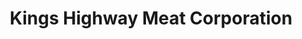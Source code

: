 ---
title: "Kings Highway Meat Corporation"
url: /brooklyn/kings-highway-meat-corporation/
shop: Metzgerei
---